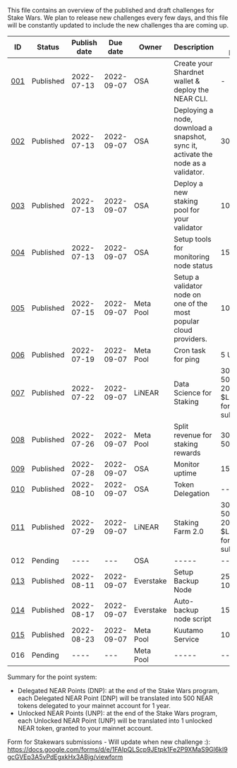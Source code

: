 This file contains an overview of the published and draft challenges for Stake Wars. We plan to release new challenges every few days, and this file will be constantly updated to include the new challenges tha are coming up.

| ID                                                                       | Status    | Publish date | Due date   | Owner     | Description                                                                       | Max points                                                | Type     | Target network |
| ------------------------------------------------------------------------ | --------- | ------------ | ---------- | --------- | --------------------------------------------------------------------------------- | --------------------------------------------------------- | -------- | -------------- |
| [001](https://github.com/near/stakewars-iii/blob/main/challenges/001.md) | Published | 2022-07-13   | 2022-09-07 | OSA       | Create your Shardnet wallet & deploy the NEAR CLI.                                | \-                                                        | Core     | Shardnet       |
| [002](https://github.com/near/stakewars-iii/blob/main/challenges/002.md) | Published | 2022-07-13   | 2022-09-07 | OSA       | Deploying a node, download a snapshot, sync it, activate the node as a validator. | 30 UNP                                                    | Core     | Shardnet       |
| [003](https://github.com/near/stakewars-iii/blob/main/challenges/003.md) | Published | 2022-07-13   | 2022-09-07 | OSA       | Deploy a new staking pool for your validator                                      | 10 UNP                                                    | Core     | Shardnet       |
| [004](https://github.com/near/stakewars-iii/blob/main/challenges/004.md) | Published | 2022-07-13   | 2022-09-07 | OSA       | Setup tools for monitoring node status                                            | 15 UNP                                                    | Core     | Shardnet       |
| [005](https://github.com/near/stakewars-iii/blob/main/challenges/005.md) | Published | 2022-07-15   | 2022-09-07 | Meta Pool | Setup a validator node on one of the most popular cloud providers.                | 10 DNP                                                    | Optional | Shardnet       |
| [006](https://github.com/near/stakewars-iii/blob/main/challenges/006.md) | Published | 2022-07-19   | 2022-09-07 | Meta Pool | Cron task for ping                                                                | 5 UNP                                                     | Core     | Shardnet       |
| [007](https://github.com/near/stakewars-iii/blob/main/challenges/007.md) | Published | 2022-07-22   | 2022-09-07 | LiNEAR    | Data Science for Staking                                                          | 30 DNP<br>50 UNP<br>200USD in $LiNEAR for best submission | Optional | Shardnet       |
| [008](https://github.com/near/stakewars-iii/blob/main/challenges/008.md) | Published | 2022-07-26   | 2022-09-07 | Meta Pool | Split revenue for staking rewards                                                 | 30 DNP<br>50 UNP                                          | Optional | Shardnet       |
| [009](https://github.com/near/stakewars-iii/blob/main/challenges/009.md) | Published | 2022-07-28   | 2022-09-07 | OSA       | Monitor uptime                          | 15 UNP                                                   | Core     | Shardnet       |
| [010](https://github.com/near/stakewars-iii/blob/main/challenges/010.md) | Published | 2022-08-10   | 2022-09-07 | OSA       | Token Delegation                          | ---                                                    | Core     | Shardnet       |
| [011](https://github.com/near/stakewars-iii/blob/main/challenges/011.md) | Published | 2022-07-29   | 2022-09-07 | LiNEAR       | Staking Farm 2.0                       | 30 DNP<br>50 UNP<br>200USD in $LiNEAR for best submission            | optional     | Shardnet       |
| 012 | Pending | ----  | --- | OSA      | -----                      | -----                 | ----     | Shardnet       |
| [013](https://github.com/near/stakewars-iii/blob/main/challenges/013.md) | Published | 2022-08-11   | 2022-09-07 | Everstake      | Setup Backup Node                       | 25 UNP<br>10 DNP                 | Optional     | Shardnet       |
| [014](https://github.com/near/stakewars-iii/blob/main/challenges/014.md)| Published | 2022-08-17  | 2022-09-07 | Everstake      | Auto-backup node script                      | 15 DNP                 | Optional     | Shardnet       |
| [015](https://github.com/near/stakewars-iii/blob/main/challenges/015.md) | Published | 2022-08-23   | 2022-09-07 | Meta Pool      | Kuutamo Service                       | 10 DNP                                                   | optional     | Shardnet       |
| 016 | Pending | ----  | --- | Meta Pool      | -----                      | -----                 | ----     | Shardnet       |

Summary for the point system:
* Delegated NEAR Points (DNP): at the end of the Stake Wars program, each Delegated NEAR Point (DNP) will be translated into 500 NEAR tokens delegated to your mainnet account for 1 year.
* Unlocked NEAR Points (UNP): at the end of the Stake Wars program, each Unlocked NEAR Point (UNP) will be translated into 1 unlocked NEAR token, granted to your mainnet account.

Form for Stakewars submissions - Will update when new challenge :): https://docs.google.com/forms/d/e/1FAIpQLScp9JEtpk1Fe2P9XMaS9Gl6kl9gcGVEp3A5vPdEgxkHx3ABjg/viewform
